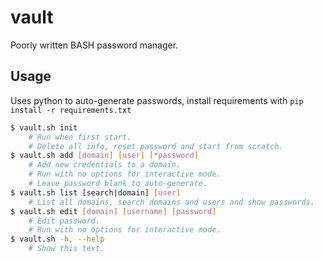 # vault

Poorly written BASH password manager.

## Usage

Uses python to auto-generate passwords, install requirements with `pip install -r requirements.txt`

```sh
$ vault.sh init
    # Run when first start.
    # Delete all info, reset password and start from scratch.
$ vault.sh add [domain] [user] [*password]
    # Add new credentials to a domain.
    # Run with no options for interactive mode.
    # Leave password blank to auto-generate.
$ vault.sh list [search|domain] [user]
    # List all domains, search domains and users and show passwords.
$ vault.sh edit [domain] [username] [password]
    # Edit password.
    # Run with no options for interactive mode.
$ vault.sh -h, --help
    # Show this text.
```
